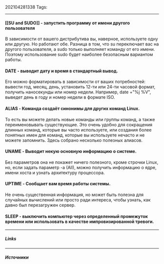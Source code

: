 202104281338
Tags:
___
#### [[SU and SUDO]] - запустить программу от имени другого пользователя
В зависимости от вашего дистрибутива вы, наверное, используете одну или другую. Но работают обе. Разница в том, что su переключает вас на другого пользователя, а sudo только выполняет команду от его имени. Поэтому использование sudo будет наиболее безопасным вариантом работы.


#### DATE - выводит дату и время в стандартный вывод.
Его можно форматировать в зависимости от ваших потребностей: вывести год, месяц, день, установить 12-ти или 24-ти часовой формат, получить наносекунды или номер недели. Например, date +"%j %V", выведет день в году и номер недели в формате ISO.

#### ALIAS - Команда создаёт синонимы для других команд Linux.
То есть вы можете делать новые команды или группы команд, а также переименовывать существующие. Это очень удобно для сокращения длинных команд, которые вы часто используете, или создания более понятных имен для команд, которые вы используете нечасто и не можете запомнить. Здесь собрано несколько полезных алиасов.

#### UNAME - Выводит некую основную информацию о системе.
Без параметров она не покажет ничего полезного, кроме строчки Linux, но, если задать параметр -a (All), можно получить информацию о ядре, имени хоста и узнать архитектуру процессора.

#### UPTIME - Сообщает вам время работы системы.
Не очень существенная информация, но может быть полезна для случайных вычислений или просто ради интереса, чтобы узнать, как давно был перезагружен сервер.

#### SLEEP - выключить компьютер через определенный промежуток времени или использовать в качестве импровизированной тревоги.

___
##### Links


---
##### Источники
